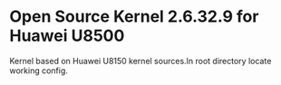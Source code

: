 Open Source Kernel 2.6.32.9 for Huawei U8500
===================================
Kernel based on Huawei U8150 kernel sources.In root directory locate working config.




